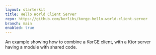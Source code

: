 ```yaml
---
layout: starterkit
title: Hello World Client Server
repo: https://github.com/korlibs/korge-hello-world-client-server
branch: main
enabled: true
---
```


An example showing how to combine a KorGE client,
with a Ktor server having a module with shared code.